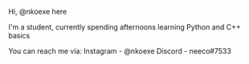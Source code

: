 Hi, @nkoexe here

I'm a student, currently spending afternoons learning Python and C++ basics

You can reach me via:
Instagram  - @nkoexe
Discord    - neeco#7533
